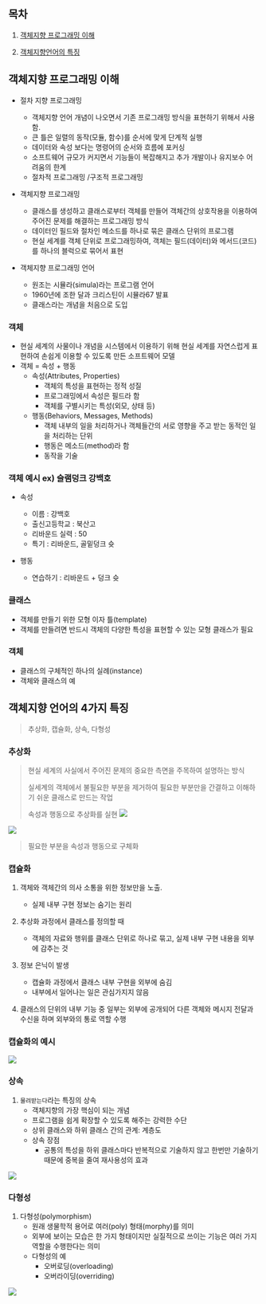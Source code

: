 ## 목차
1. [객체지향 프로그래밍 이해](#객체지향-프로그래밍-이해)

2. [객체지향언어의 특징](#객체지향-언어의-4가지-특징)

## 객체지향 프로그래밍 이해

- 절차 지향 프로그래밍
    - 객체지향 언어 개념이 나오면서 기존 프로그래밍 방식을 표현하기 위해서 사용함.
    - 큰 틀은 일렬의 동작(모듈, 함수)를 순서에 맞게 단계적 실행
    - 데이터와 속성 보다는 명령어의 순서와 흐름에 포커싱
    - 소프트웨어 규모가 커지면서 기능들이 복잡해지고 추가 개발이나 유지보수 어려움의 한계
    - 절차적 프로그래밍 /구조적 프로그래밍

- 객체지향 프로그래밍
    - 클래스를 생성하고 클래스로부터 객체를 만들어 객체간의 상호작용을 이용하여 주어진 문제를 해결하는 프로그래밍 방식
    - 데이터인 필드와 절차인 메소드를 하나로 묶은 클래스 단위의 프로그램
    - 현실 세계를 객체 단위로 프로그래밍하여, 객체는 필드(데이터)와 메서드(코드)를 하나의 블럭으로 묶어서 표현

- 객체지향 프로그래밍 언어
    - 원조는 시뮬라(simula)라는 프로그램 언어
    - 1960년에 조한 달과 크리스틴이 시뮬라67 발표
    - 클래스라는 개념을 처음으로 도입

### 객체
- 현실 세계의 사물이나 개념을 시스템에서 이용하기 위해 현실 세계를 자연스럽게 표현하여 손쉽게 이용할 수 있도록 만든 소프트웨어 모델
- 객체 = 속성 + 행동
    - 속성(Attributes, Properties)
        - 객체의 특성을 표현하는 정적 성질
        - 프로그래밍에서 속성은 필드라 함
        - 객체를 구별시키는 특성(외모, 상태 등)
    - 행동(Behaviors, Messages, Methods)
        - 객체 내부의 일을 처리하거나 객체들간의 서로 영향을 주고 받는 동적인 일을 처리하는 단위
        - 행동은 메소드(method)라 함
        - 동작을 기술

### 객체 예시 ex) 슬램덩크 강백호
- 속성
    - 이름 : 강백호
    - 출신고등학교 : 북산고
    - 리바운드 실력 : 50
    - 특기 : 리바운드, 골밑덩크 슛

- 행동
    - 연습하기 : 리바운드 + 덩크 슛

### 클래스
- 객체를 만들기 위한 모형 이자 틀(template)
- 객체를 만들려면 반드시 객체의 다양한 특성을 표현할 수 있는 모형 클래스가 필요

### 객체
- 클래스의 구체적인 하나의 실례(instance)
- 객체와 클래스의 예


## 객체지향 언어의 4가지 특징
> 추상화, 캡슐화, 상속, 다형성

### 추상화
> 현실 세계의 사실에서 주어진 문제의 중요한 측면을 주목하여 설명하는 방식
>
> 실세계의 객체에서 불필요한 부분을 제거하여 필요한 부분만을 간결하고 이해하기 쉬운 클래스로 만드는 작업
>
> 속성과 행동으로 추상화를 실현
![](img/2022-04-22-08-55-12.png)

![](img/2022-04-22-09-07-45.png)

> 필요한 부분을 속성과 행동으로 구체화

### 캡슐화
1. 객체와 객체간의 의사 소통을 위한 정보만을 노출.
    - 실제 내부 구현 정보는 숨기는 원리
2. 추상화 과정에서 클래스를 정의할 때
    - 객체의 자료와 행위를 클래스 단위로 하나로 묶고, 실제 내부 구현 내용을 외부에 감추는 것

3. 정보 은닉이 발생
    -  캡슐화 과정에서 클래스 내부 구현을 외부에 숨김
    - 내부에서 일어나는 일은 관심가지지 않음

4. 클래스의 단위의 내부 기능 중 일부는 외부에 공개되어 다른 객체와 메시지 전달과 수신을 하며 외부와의 통로 역할 수행

### 캡슐화의 예시
![](img/2022-04-22-09-12-36.png)

### 상속
1. `물려받는다`라는 특징의 상속
    - 객체지향의 가장 핵심이 되는 개념
    - 프로그램을 쉽게 확장할 수 있도록 해주는 강력한 수단
    - 상위 클래스와 하위 클래스 간의 관계: 계층도
    - 상속 장점
        - 공통의 특성을 하위 클래스마다 반복적으로 기술하지 않고 한번만 기술하기 때문에 중복을 줄여 재사용성의 효과

![](img/2022-04-22-09-13-46.png)

### 다형성

1. 다형성(polymorphism)
    - 원래 생물학적 용어로 여러(poly) 형태(morphy)를 의미
    - 외부에 보이는 모습은 한 가지 형태이지만 실질적으로 쓰이는 기능은 여러 가지 역할을 수행한다는 의미
    - 다형성의 예
        - 오버로딩(overloading)
        - 오버라이딩(overriding)
        
![](img/2022-04-22-09-16-02.png)